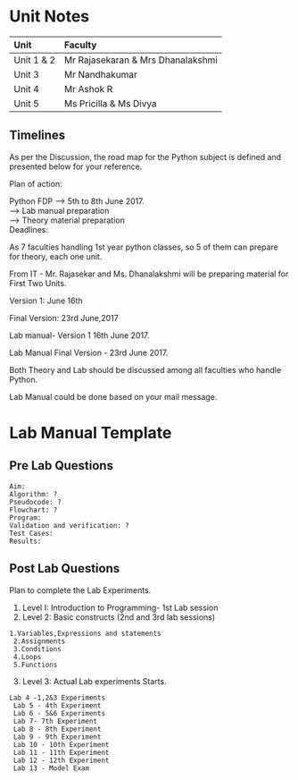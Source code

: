 # Unit Notes

| Unit       | Faculty                           |
| :--------- | :-------------------------------- |
| Unit 1 & 2 | Mr Rajasekaran & Mrs Dhanalakshmi |
| Unit 3     | Mr Nandhakumar                    |
| Unit 4     | Mr Ashok R                        |
| Unit 5     | Ms Pricilla & Ms Divya            |

## Timelines

As per the Discussion, the road map for the Python subject is defined and presented below for your reference.

Plan of action:

Python FDP --> 5th to 8th June 2017.<br>
--> Lab manual preparation<br>
--> Theory material preparation<br>
Deadlines:

As 7 faculties handling 1st year python classes, so 5 of them can prepare for theory, each one unit.

From IT - Mr. Rajasekar and Ms. Dhanalakshmi will be preparing material for First Two Units.

Version 1: June 16th

Final Version: 23rd June,2017

Lab manual- Version 1 16th June 2017.

Lab Manual Final Version - 23rd June 2017.

Both Theory and Lab should be discussed among all faculties who handle Python.

Lab Manual could be done based on your mail message.

# Lab Manual Template

## Pre Lab Questions

```
Aim:
Algorithm: ?
Pseudocode: ?
Flowchart: ?
Program:
Validation and verification: ?
Test Cases:
Results:
```

## Post Lab Questions

Plan to complete the Lab Experiments.

1. Level I: Introduction to Programming- 1st Lab session
2. Level 2: Basic constructs (2nd and 3rd lab sessions)

```
1.Variables,Expressions and statements
 2.Assignments
 3.Conditions
 4.Loops
 5.Functions
```

3. Level 3: Actual Lab experiments Starts.

```
Lab 4 -1,2&3 Experiments
 Lab 5 - 4th Experiment
 Lab 6 - 5&6 Experiments
 Lab 7- 7th Experiment
 Lab 8 - 8th Experiment
 Lab 9 - 9th Experiment
 Lab 10 - 10th Experiment
 Lab 11 - 11th Experiment
 Lab 12 - 12th Experiment
 Lab 13 - Model Exam
```
